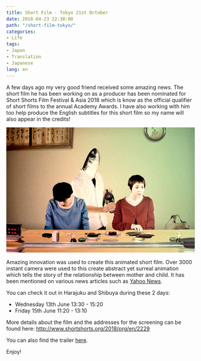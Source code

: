 ```yaml
---
title: Short Film - Tokyo 21st October
date: 2018-04-23 22:30:08
path: "/short-film-tokyo/"
categories:
- Life
tags:
- Japan
- Translation
- Japanese
lang: en
---
```


A few days ago my very good friend received some amazing news. The short film he has been working on as a producer has been nominated for Short Shorts Film Festival & Asia 2018 which is know as the official qualifier of short films to the annual Academy Awards. I have also working with him too help produce the English subtitles for this short film so my name will also appear in the credits!

 ![A short film about mother and son in discussion at a sushi restaurant](./tokyo-thumbnail.jpg)

Amazing innovation was used to create this animated short film. Over 3000 instant camera were used to this create abstract yet surreal animation which tells the story of the relationship between mother and child. It has been mentioned on various news articles such as [Yahoo News](https://headlines.yahoo.co.jp/hl?a=20180418-00000040-sph-ent.view-000).

You can check it out in Harajuku and Shibuya during these 2 days:
- Wednesday 13th June 13:30 - 15:20
- Friday 15th June 11:20 - 13:10

More details about the film and the addresses for the screening can be found here:
http://www.shortshorts.org/2018/prg/en/2229

You can also find the trailer [here](https://www.youtube.com/watch?v=A-mc8Rs-ZoI&feature=youtu.be).

Enjoy!
